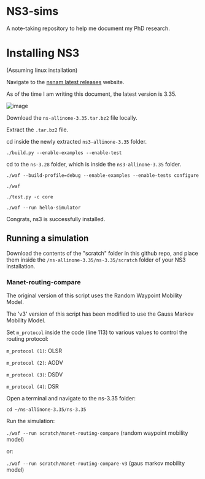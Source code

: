 # NS3-sims
A note-taking repository to help me document my PhD research.

# Installing NS3
(Assuming linux installation)

Navigate to the [nsnam latest releases](https://www.nsnam.org/releases/latest/) website.

As of the time I am writing this document, the latest version is 3.35.

![image](https://user-images.githubusercontent.com/71447362/148080055-c8776752-a3b6-454a-84a4-8b5884f76f55.png)

Download the `ns-allinone-3.35.tar.bz2` file locally.

Extract the `.tar.bz2` file.

cd inside the newly extracted `ns3-allinone-3.35` folder.

`./build.py --enable-examples --enable-test`

cd to the `ns-3.28` folder, which is inside the `ns3-allinone-3.35` folder.

`./waf --build-profile=debug --enable-examples --enable-tests configure`

`./waf`

`./test.py -c core`

`./waf --run hello-simulator`

Congrats, ns3 is successfully installed.

## Running a simulation

Download the contents of the "scratch" folder in this github repo, and place them inside the `/ns-allinone-3.35/ns-3.35/scratch` folder of your NS3 installation.

### Manet-routing-compare

The original version of this script uses the Random Waypoint Mobility Model.

The 'v3' version of this script has been modified to use the Gauss Markov Mobility Model.

Set `m_protocol` inside the code (line 113) to various values to control the routing protocol:

`m_protocol (1)`: OLSR

`m_protocol (2)`: AODV

`m_protocol (3)`: DSDV

`m_protocol (4)`: DSR

Open a terminal and navigate to the ns-3.35 folder:

`cd ~/ns-allinone-3.35/ns-3.35`

Run the simulation:

`./waf --run scratch/manet-routing-compare` (random waypoint mobility model)

or:

`./waf --run scratch/manet-routing-compare-v3` (gaus markov mobility model)
